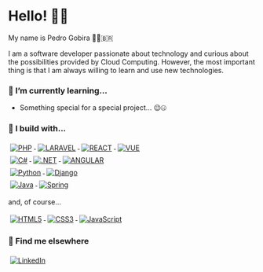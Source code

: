 # Hello! 👋🏻

My name is Pedro Gobira 👨🏻‍🇧🇷

I am a software developer passionate about technology and curious about the possibilities provided by Cloud Computing. However, the most important thing is that I am always willing to learn and use new technologies.

### 🌱 I’m currently learning...
- Something special for a special project... 😉🤐

### 🚧 I build with...
<p align="">

<div>
<a href="#">
<img alt="PHP" src="https://img.shields.io/badge/php-%23777BB4.svg?style=for-the-badge&logo=php&logoColor=white" style="vertical-align:top; margin:4px"/>
</a>

<a href="#">
<img alt="LARAVEL" src="https://img.shields.io/badge/laravel-%23FF2D20.svg?style=for-the-badge&logo=laravel&logoColor=white" style="vertical-align:top; margin:4px"/>
</a>

<a href="#">
<img alt="REACT" src="https://img.shields.io/badge/react-%2320232a.svg?style=for-the-badge&logo=react&logoColor=%2361DAFB" style="vertical-align:top; margin:4px"/>  
</a>

<a href="#">
<img alt="VUE" src="https://img.shields.io/badge/vuejs-%2335495e.svg?style=for-the-badge&logo=vuedotjs&logoColor=%234FC08D" style="vertical-align:top; margin:4px"/>  
</a>
</div>

<div>
<a href="#">
<img alt="C#" src="https://img.shields.io/badge/c%23-%23239120.svg?style=for-the-badge&logo=c-sharp&logoColor=white" style="vertical-align:top; margin:4px"/>
</a>

<a href="#">
<img alt=".NET" src="https://img.shields.io/badge/.NET-5C2D91?style=for-the-badge&logo=.net&logoColor=white" style="vertical-align:top; margin:4px"/>
</a>

<a href="#">
<img alt="ANGULAR" src="https://img.shields.io/badge/angular-%23DD0031.svg?style=for-the-badge&logo=angular&logoColor=white" style="vertical-align:top; margin:4px"/>
</a>
</div>

<div>
<a href="#">
<img alt="Python" src="https://img.shields.io/badge/python-%2314354C.svg?style=for-the-badge&logo=python&logoColor=white" style="vertical-align:top; margin:4px"/>
</a>
  
<a href="#">
<img alt="Django" src="https://img.shields.io/badge/Django-092E20?style=for-the-badge&logo=django&logoColor=white" style="vertical-align:top; margin:4px"/>
</a>
</div>

<div>
<a href="#">
<img alt="Java" src="https://img.shields.io/badge/java-%23ED8B00.svg?style=for-the-badge&logo=java&logoColor=white" style="vertical-align:top; margin:4px"/>
</a>

<a href="#">
<img alt="Spring" src="https://img.shields.io/badge/spring-%236DB33F.svg?style=for-the-badge&logo=spring&logoColor=white" style="vertical-align:top; margin:4px"/>
</a>
</div>

<span>and, of course...</span>
<div>
<a href="#">
<img alt="HTML5" src="https://img.shields.io/badge/html5-%23E34F26.svg?style=for-the-badge&logo=html5&logoColor=white" style="vertical-align:top; margin:4px"/>
</a>

<a href="#">
<img alt="CSS3" src="https://img.shields.io/badge/css3-%231572B6.svg?style=for-the-badge&logo=css3&logoColor=white" style="vertical-align:top; margin:4px"/>
</a>
  
<a href="#">
<img alt="JavaScript" src="https://img.shields.io/badge/javascript-%23323330.svg?style=for-the-badge&logo=javascript&logoColor=%23F7DF1E" style="vertical-align:top; margin:4px"/>
</a>
</div>

</p>

### 📢 Find me elsewhere

<p align="left">
<a href="https://www.linkedin.com/in/pedro-gobira/">
<img alt="LinkedIn" src="https://img.shields.io/badge/linkedin-%230077B5.svg?style=for-the-badge&logo=linkedin&logoColor=white" style="vertical-align:top; margin:4px"/>
</a>
</p>
